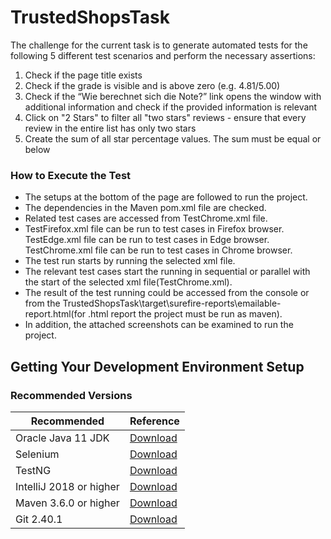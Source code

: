 # TrustedShopsTask

The challenge for the current task is to generate automated tests for the following 5 different test scenarios and perform the necessary assertions:
1. Check if the page title exists
2. Check if the grade is visible and is above zero (e.g. 4.81/5.00)
3. Check if the “Wie berechnet sich die Note?” link opens the window with
   additional information and check if the provided information is relevant
4. Click on "2 Stars" to filter all "two stars" reviews - ensure that every review in
   the entire list has only two stars
5. Create the sum of all star percentage values. The sum must be equal or below


### How to Execute the Test

* The setups at the bottom of the page are followed to run the project.
* The dependencies in the Maven pom.xml file are checked.
* Related test cases are accessed from TestChrome.xml file. 
* TestFirefox.xml file can be run to test cases in Firefox browser. TestEdge.xml file can be run to test cases in Edge browser. TestChrome.xml file can be run to test cases in Chrome browser.
* The test run starts by running the selected xml file.
*  The relevant test cases start the running in sequential or parallel with the start of the selected xml file(TestChrome.xml).
* The result of the test running could be accessed from the console or from the TrustedShopsTask\target\surefire-reports\emailable-report.html(for .html report the project must be run as maven).
* In addition, the attached screenshots can be examined to run the project.

## Getting Your Development Environment Setup
### Recommended Versions
| Recommended             | Reference                                           |
|-------------------------|-----------------------------------------------------|
| Oracle Java 11 JDK      | [Download](https://www.oracle.com/java/technologies/javase/jdk11-archive-downloads.html)
| Selenium                | [Download](https://www.selenium.dev/)               |
| TestNG                  | [Download](https://testng.org/doc/download.html)    |
| IntelliJ 2018 or higher | [Download](https://www.jetbrains.com/idea/download/)|
| Maven 3.6.0 or higher   | [Download](https://maven.apache.org/download.cgi)   |
| Git 2.40.1              | [Download](https://git-scm.com/downloads)           |




